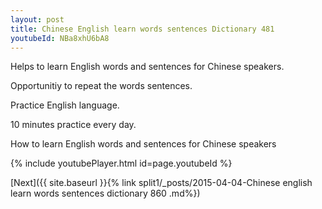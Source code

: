 ```yaml
---
layout: post
title: Chinese English learn words sentences Dictionary 481 
youtubeId: NBa8xhU6bA8
---
```

 
 
Helps to learn English words and sentences for Chinese speakers.

Opportunitiy to repeat the words sentences. 

Practice English language. 
 
10 minutes practice every day. 
 
How to learn English words and sentences for Chinese speakers 
 
{% include youtubePlayer.html id=page.youtubeId %}
 
 
[Next]({{ site.baseurl }}{% link  split1/_posts/2015-04-04-Chinese english learn words sentences dictionary 860 .md%})
 
